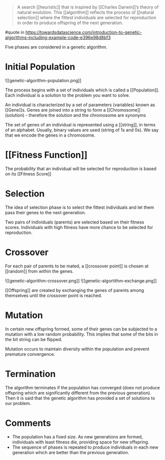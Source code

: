 > A search [[heuristic]] that is inspired by [[Charles Darwin]]’s theory of natural evolution. This [[algorithm]] reflects the process of [[natural selection]] where the fittest individuals are selected for reproduction in order to produce offspring of the next generation.

#quote in https://towardsdatascience.com/introduction-to-genetic-algorithms-including-example-code-e396e98d8bf3

Five phases are considered in a genetic algorithm.

#  Initial Population
![[genetic-algorithm-population.png]]

The process begins with a set of individuals which is called a [[Population]]. Each individual is a solution to the problem you want to solve.

An individual is characterized by a set of parameters (variables) known as [[Gene]]s. Genes are joined into a string to form a [[Chromosome]] (solution) - therefore the solution and the chromosome are synonyms 

The set of genes of an individual is represented using a [[string]], in terms of an alphabet. Usually, binary values are used (string of 1s and 0s). We say that we encode the genes in a chromosome.

# [[Fitness Function]]

The probability that an individual will be selected for reproduction is based on its [[Fitness Score]]

# Selection

The idea of selection phase is to select the fittest individuals and let them pass their genes to the next generation.

Two pairs of individuals (parents) are selected based on their fitness scores. Individuals with high fitness have more chance to be selected for reproduction.

# Crossover

For each pair of parents to be mated, a [[crossover point]] is chosen at [[random]] from within the genes.

![[genetic-algorithm-crossover.png]]
![[genetic-algortithm-exchange.png]]

[[Offspring]] are created by exchanging the genes of parents among themselves until the crossover point is reached.

# Mutation

In certain new offspring formed, some of their genes can be subjected to a mutation with a low random probability. This implies that some of the bits in the bit string can be flipped.

Mutation occurs to maintain diversity within the population and prevent premature convergence.

# Termination

The algorithm terminates if the population has converged (does not produce offspring which are significantly different from the previous generation). Then it is said that the genetic algorithm has provided a set of solutions to our problem.

# Comments

- The population has a fixed size. As new generations are formed, individuals with 
least fitness die, providing space for new offspring.
- The sequence of phases is repeated to produce individuals in each new generation which are better than the previous generation.